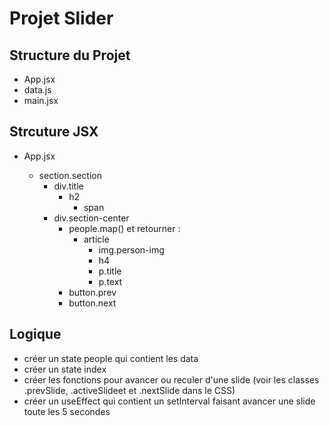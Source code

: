 # Projet Slider

## Structure du Projet

- App.jsx
- data.js
- main.jsx

## Strcuture JSX

- App.jsx

  - section.section
    - div.title
      - h2
        - span
    - div.section-center
      - people.map() et retourner :
        - article
          - img.person-img
          - h4
          - p.title
          - p.text
      - button.prev
      - button.next

## Logique

- créer un state people qui contient les data
- créer un state index
- créer les fonctions pour avancer ou reculer d'une slide (voir les classes .prevSlide, .activeSlideet et .nextSlide dans le CSS)
- créer un useEffect qui contient un setInterval faisant avancer une slide toute les 5 secondes
